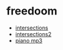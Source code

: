 # freedoom
- [intersections](https://iquilezles.org/articles/intersectors/)
- [intersections2](https://www.realtimerendering.com/intersections.html)
- [piano mp3](https://github.com/fuhton/piano-mp3)
